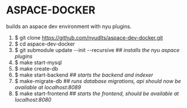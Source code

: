# ASPACE-DOCKER
builds an aspace dev environment with nyu plugins.

1. $ git clone https://github.com/nyudlts/aspace-dev-docker.git
2. $ cd aspace-dev-docker
3. $ git submodule update --init --recursive    *##   installs the nyu aspace plugins*
4. $ make start-mysql
5. $ make create-db
6. $ make start-backend    *##   starts the backend and indexer* 
7. $ make-migrate-db		 *##	  runs database migrations, api should now be available at localhost:8089*
6. $ make start-frontend   *##   starts the frontend, should be available at localhost:8080*
